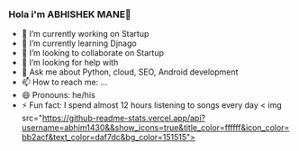 ### Hola i'm ABHISHEK MANE👋

- 🔭 I’m currently working on Startup 
- 🌱 I’m currently learning Djnago 
- 👯 I’m looking to collaborate on Startup
- 🤔 I’m looking for help with  
- 💬 Ask me about Python, cloud, SEO, Android development 
- 📫 How to reach me: ...
- 😄 Pronouns: he/his
- ⚡ Fun fact: I spend almost 12 hours listening to songs every day
< img src="https://github-readme-stats.vercel.app/api?username=abhim1430&&show_icons=true&title_color=ffffff&icon_color=bb2acf&text_color=daf7dc&bg_color=151515">
